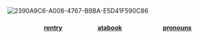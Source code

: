 <p align="center">
  
![2390A9C6-A008-4767-B9BA-E5D41F590C86](https://github.com/user-attachments/assets/41eaa8ba-426f-454f-911d-1166efdfa8bc)

<h4 align="center">
  
[**rentry**](https://rentry.co/antIerqueen)ㅤㅤㅤㅤ ㅤㅤ[**atabook**](https://antlerqueen.atabook.org/)ㅤㅤㅤㅤ ㅤㅤㅤ[**pronouns**](https://pronouns.cc/@antlerqueen)

</h4> 

</p>
